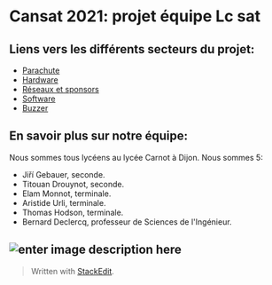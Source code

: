 ﻿# Cansat 2021: projet équipe Lc sat

## Liens vers les différents secteurs du projet:

- [Parachute](https://lc-sat.github.io/doc/parachute)
- [Hardware](https://lc-sat.github.io/doc/hardware)
- [Réseaux et sponsors](https://lc-sat.github.io/doc/reseaux)
- [Software](https://lc-sat.github.io/doc/software)
- [Buzzer](https://lc-sat.github.io/doc/buzzer)

## En savoir plus sur notre équipe:

Nous sommes tous lycéens au lycée Carnot à Dijon. Nous sommes 5:

- Jiří Gebauer, seconde.
- Titouan Drouynot, seconde.
- Elam Monnot, terminale.
- Aristide Urli, terminale.
- Thomas Hodson, terminale.
- Bernard Declercq, professeur de Sciences de  l'Ingénieur.

![enter image description here](https://media.discordapp.net/attachments/782610459823702057/785487183518761010/IMG_20201207_123112.jpg?width=1205&height=904)
---
> Written with [StackEdit](https://stackedit.io/).
